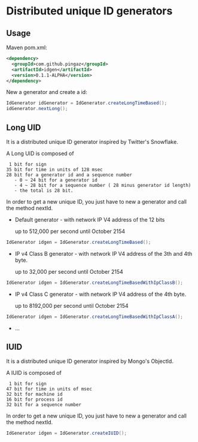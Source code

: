 # Distributed unique ID generators

## Usage

Maven pom.xml:

```xml
<dependency>
  <groupId>com.github.pingaz</groupId>
  <artifactId>idgen</artifactId>
  <version>0.1.1-ALPHA</version>
</dependency>
```

New a generator and create a id:

```java
IdGenerator idGenerator = IdGenerator.createLongTimeBased();
idGenerator.nextLong();
```

## Long UID

It is a distributed unique ID generator inspired by Twitter's Snowflake.
<p>
A Long UID is composed of

```
 1 bit for sign
35 bit for time in units of 128 msec
28 bit for a generator id and a sequence number
   - 0 ~ 24 bit for a generator id
   - 4 ~ 28 bit for a sequence number ( 28 minus generator id length)
   - the total is 28 bit.
```

In order to get a new unique ID, you just have to new a generator and call the method nextId.

- Default generator - with network IP V4 address of the 12 bits

  up  to 512,000 per second until October 2154

```java
IdGenerator idgen = IdGenerator.createLongTimeBased();
```

- IP v4 Class B generator - with network IP V4 address of the 3th and 4th byte.

  up  to 32,000 per second until October 2154

```java
IdGenerator idgen = IdGenerator.createLongTimeBasedWithIpClassB();
```

- IP v4 Class C generator - with network IP V4 address of the 4th byte.

  up  to 8192,000 per second until October 2154

```java
IdGenerator idgen = IdGenerator.createLongTimeBasedWithIpClassA();
```

- ...

## IUID

It is a distributed unique ID generator inspired by Mongo's ObjectId.
<p>
A IUID is composed of

```
 1 bit for sign
47 bit for time in units of msec
32 bit for machine id
16 bit for process id
32 bit for a sequence number
```

In order to get a new unique ID, you just have to new a generator and call the method nextId.

```java
IdGenerator idgen = IdGenerator.createIUID();
```

